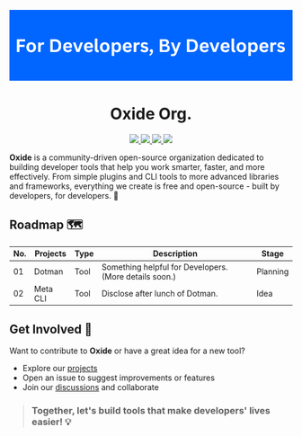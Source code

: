 <p align="center"><img src="../images/oxide_readme_banner.png"></p>

<h1 align="center">Oxide Org.</h1>

<p align="center">
  <a href="https://x.com/oxide_org" target="_blank">
    <img src="https://img.shields.io/badge/OxideOrg-000000?style=for-the-badge&logo=x&logoColor=white">
  </a>
  
  <a href="https://discord.gg/yYZTWsyxwW" target="_blank">
    <img src="https://img.shields.io/badge/Discord-5865F2?style=for-the-badge&logo=discord&logoColor=white">
  </a>

  <a href="https://dev.to/oxideorg" target="_blank">
    <img src="https://img.shields.io/badge/dev.to-0A0A0A?style=for-the-badge&logo=devdotto&logoColor=white">
  </a>
  
  <a href="https://github.com/sponsors/fnabinash" target="_blank">
    <img src="https://img.shields.io/badge/sponsor-30363D?style=for-the-badge&logo=GitHub-Sponsors&logoColor=#white">
  </a>
</p>

**Oxide** is a community-driven open-source organization dedicated to building developer tools that help you work smarter, faster, and more effectively. From simple plugins and CLI tools to more advanced libraries and frameworks, everything we create is free and open-source - built by developers, for developers. 🚀

## **Roadmap** 🗺️
|**No.**| **Projects**      | **Type** | **Description**                                        | **Stage**  |
| ----- | ----------------- | -------- | ------------------------------------------------------ | ---------- |
| 01    | Dotman            | Tool     | Something helpful for Developers. (More details soon.) | Planning   |
| 02    | Meta CLI          | Tool     | Disclose after lunch of Dotman.                        | Idea       |


## **Get Involved** 🤝
Want to contribute to **Oxide** or have a great idea for a new tool?

- Explore our [projects](https://github.com/orgs/OxideOrg/repositories)
- Open an issue to suggest improvements or features
- Join our [discussions](https://github.com/orgs/OxideOrg/discussions) and collaborate

> ### **Together, let's build tools that make developers' lives easier! 💡**
